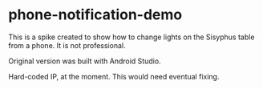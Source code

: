 # phone-notification-demo

This is a spike created to show how to change lights on the Sisyphus table from a phone.
It is not professional.

Original version was built with Android Studio.

Hard-coded IP, at the moment. This would need eventual fixing.
